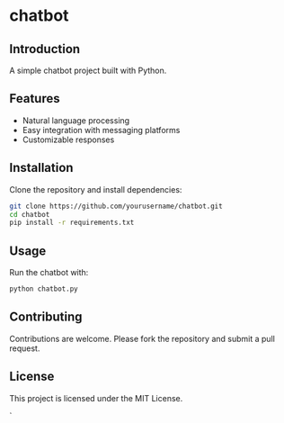 # chatbot

## Introduction
A simple chatbot project built with Python.

## Features
- Natural language processing
- Easy integration with messaging platforms
- Customizable responses

## Installation
Clone the repository and install dependencies:
```bash
git clone https://github.com/yourusername/chatbot.git
cd chatbot
pip install -r requirements.txt
```

## Usage
Run the chatbot with:
```bash
python chatbot.py
```

## Contributing
Contributions are welcome. Please fork the repository and submit a pull request.

## License
This project is licensed under the MIT License.

`